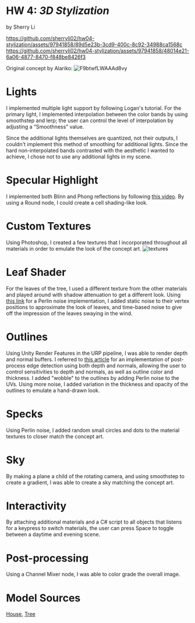 # HW 4: *3D Stylization*

by Sherry Li

https://github.com/sherryli02/hw04-stylization/assets/97941858/89d5e23b-3cd9-400c-8c92-34988ca1568c
https://github.com/sherryli02/hw04-stylization/assets/97941858/48014e21-6a06-4877-8470-f848be8426f3

Original concept by Alariko:
![F9btwfLWAAAd8vy](https://github.com/sherryli02/hw04-stylization/assets/97941858/a168adbe-84f5-4a80-99cb-f28ba333931d)


# Lights
I implemented multiple light support by following Logan's tutorial. For the primary light, I  implemented interpolation between the color bands by using smoothstep and lerp; the user can control the level of interpolation by adjusting a “Smoothness” value. 

Since the additional lights themselves are quantized, not their outputs, I couldn't implement this method of smoothing for additional lights. Since the hard non-interpolated bands contrasted with the aesthetic I wanted to achieve, I chose not to use any additional lights in my scene.

# Specular Highlight
I implemented both Blinn and Phong reflections by following [this video](https://www.youtube.com/watch?v=B56z6st6U8E). By using a Round node, I could create a cell shading-like look.

# Custom Textures
Using Photoshop, I created a few textures that I incorporated throughout all materials in order to emulate the look of the concept art.
![textures](https://github.com/sherryli02/hw04-stylization/assets/97941858/f1445554-d786-4c61-a63f-cc7b00144d21)

# Leaf Shader
For the leaves of the tree, I used a different texture from the other materials and played around with shadow attenuation to get a different look. Using [this link](https://www.shadertoy.com/view/DsK3W1) for a Perlin noise implementation, I added static noise to their vertex positions to approximate the look of leaves, and time-based noise to give off the impression of the leaves swaying in the wind.

# Outlines
Using Unity Render Features in the URP pipeline, I was able to render depth and normal buffers. I referred to [this article](https://ameye.dev/notes/edge-detection-outlines/) for an implementation of post-process edge detection using both depth and normals, allowing the user to control sensitivities to depth and normals, as well as outline color and thickness. I added "wobble" to the outlines by adding Perlin noise to the UVs. Using more noise, I added variation in the thickness and opacity of the outlines to emulate a hand-drawn look.

# Specks
Using Perlin noise, I added random small circles and dots to the material textures to closer match the concept art.

# Sky
By making a plane a child of the rotating camera, and using smoothstep to create a gradient, I was able to create a sky matching the concept art.

# Interactivity
By attaching additional materials and a C# script to all objects that listens for a keypress to switch materials, the user can press Space to toggle between a daytime and evening scene.

# Post-processing
Using a Channel Mixer node, I was able to color grade the overall image.

# Model Sources
[House](https://sketchfab.com/3d-models/house-low-poly-3f2431b6c0a8440a87ec0fb1f40798e2),
[Tree](https://sketchfab.com/3d-models/low-poly-tree-5ae59f0c15f447598c80db1f623a1355)


